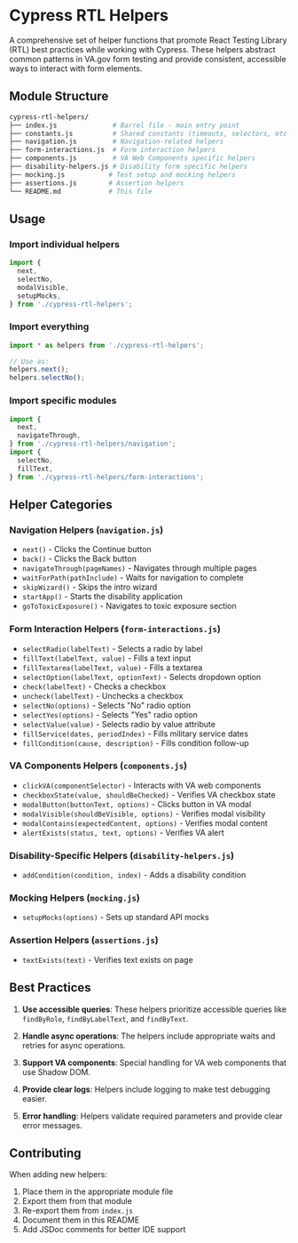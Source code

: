 # Cypress RTL Helpers

A comprehensive set of helper functions that promote React Testing Library (RTL) best practices while working with Cypress. These helpers abstract common patterns in VA.gov form testing and provide consistent, accessible ways to interact with form elements.

## Module Structure

```bash
cypress-rtl-helpers/
├── index.js              # Barrel file - main entry point
├── constants.js          # Shared constants (timeouts, selectors, etc.)
├── navigation.js         # Navigation-related helpers
├── form-interactions.js  # Form interaction helpers
├── components.js         # VA Web Components specific helpers
├── disability-helpers.js # Disability form specific helpers
├── mocking.js           # Test setup and mocking helpers
├── assertions.js        # Assertion helpers
└── README.md            # This file
```

## Usage

### Import individual helpers

```javascript
import {
  next,
  selectNo,
  modalVisible,
  setupMocks,
} from './cypress-rtl-helpers';
```

### Import everything

```javascript
import * as helpers from './cypress-rtl-helpers';

// Use as:
helpers.next();
helpers.selectNo();
```

### Import specific modules

```javascript
import {
  next,
  navigateThrough,
} from './cypress-rtl-helpers/navigation';
import {
  selectNo,
  fillText,
} from './cypress-rtl-helpers/form-interactions';
```

## Helper Categories

### Navigation Helpers (`navigation.js`)

- `next()` - Clicks the Continue button
- `back()` - Clicks the Back button
- `navigateThrough(pageNames)` - Navigates through multiple pages
- `waitForPath(pathInclude)` - Waits for navigation to complete
- `skipWizard()` - Skips the intro wizard
- `startApp()` - Starts the disability application
- `goToToxicExposure()` - Navigates to toxic exposure section

### Form Interaction Helpers (`form-interactions.js`)

- `selectRadio(labelText)` - Selects a radio by label
- `fillText(labelText, value)` - Fills a text input
- `fillTextarea(labelText, value)` - Fills a textarea
- `selectOption(labelText, optionText)` - Selects dropdown option
- `check(labelText)` - Checks a checkbox
- `uncheck(labelText)` - Unchecks a checkbox
- `selectNo(options)` - Selects "No" radio option
- `selectYes(options)` - Selects "Yes" radio option
- `selectValue(value)` - Selects radio by value attribute
- `fillService(dates, periodIndex)` - Fills military service dates
- `fillCondition(cause, description)` - Fills condition follow-up

### VA Components Helpers (`components.js`)

- `clickVA(componentSelector)` - Interacts with VA web components
- `checkboxState(value, shouldBeChecked)` - Verifies VA checkbox state
- `modalButton(buttonText, options)` - Clicks button in VA modal
- `modalVisible(shouldBeVisible, options)` - Verifies modal visibility
- `modalContains(expectedContent, options)` - Verifies modal content
- `alertExists(status, text, options)` - Verifies VA alert

### Disability-Specific Helpers (`disability-helpers.js`)

- `addCondition(condition, index)` - Adds a disability condition

### Mocking Helpers (`mocking.js`)

- `setupMocks(options)` - Sets up standard API mocks

### Assertion Helpers (`assertions.js`)

- `textExists(text)` - Verifies text exists on page

## Best Practices

1. **Use accessible queries**: These helpers prioritize accessible queries like `findByRole`, `findByLabelText`, and `findByText`.

2. **Handle async operations**: The helpers include appropriate waits and retries for async operations.

3. **Support VA components**: Special handling for VA web components that use Shadow DOM.

4. **Provide clear logs**: Helpers include logging to make test debugging easier.

5. **Error handling**: Helpers validate required parameters and provide clear error messages.

## Contributing

When adding new helpers:

1. Place them in the appropriate module file
2. Export them from that module
3. Re-export them from `index.js`
4. Document them in this README
5. Add JSDoc comments for better IDE support
